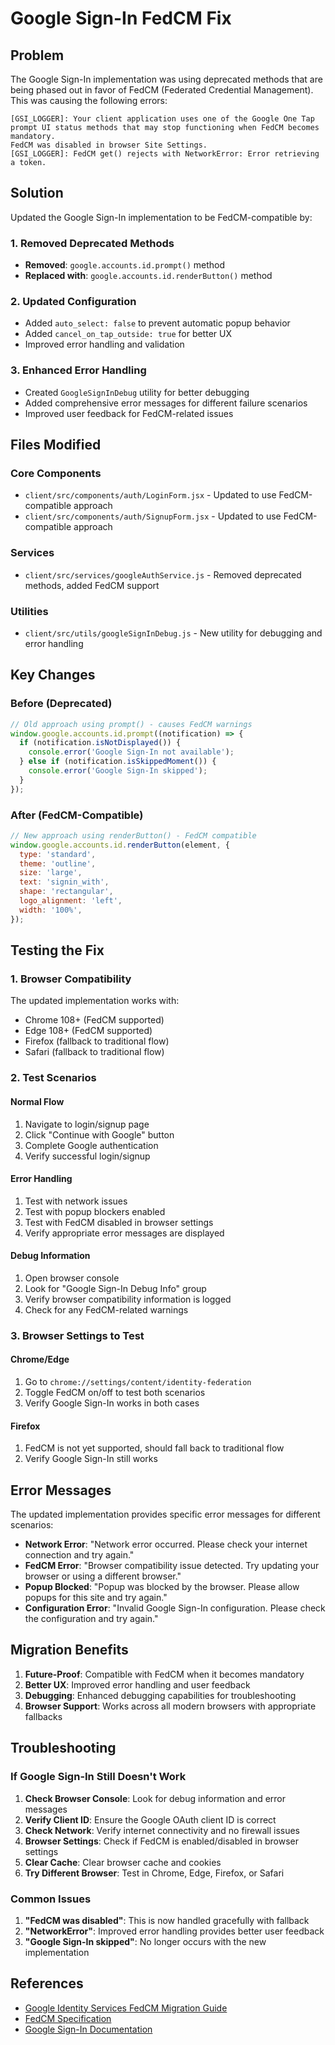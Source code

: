 # Google Sign-In FedCM Fix

## Problem
The Google Sign-In implementation was using deprecated methods that are being phased out in favor of FedCM (Federated Credential Management). This was causing the following errors:

```
[GSI_LOGGER]: Your client application uses one of the Google One Tap prompt UI status methods that may stop functioning when FedCM becomes mandatory.
FedCM was disabled in browser Site Settings.
[GSI_LOGGER]: FedCM get() rejects with NetworkError: Error retrieving a token.
```

## Solution
Updated the Google Sign-In implementation to be FedCM-compatible by:

### 1. Removed Deprecated Methods
- **Removed**: `google.accounts.id.prompt()` method
- **Replaced with**: `google.accounts.id.renderButton()` method

### 2. Updated Configuration
- Added `auto_select: false` to prevent automatic popup behavior
- Added `cancel_on_tap_outside: true` for better UX
- Improved error handling and validation

### 3. Enhanced Error Handling
- Created `GoogleSignInDebug` utility for better debugging
- Added comprehensive error messages for different failure scenarios
- Improved user feedback for FedCM-related issues

## Files Modified

### Core Components
- `client/src/components/auth/LoginForm.jsx` - Updated to use FedCM-compatible approach
- `client/src/components/auth/SignupForm.jsx` - Updated to use FedCM-compatible approach

### Services
- `client/src/services/googleAuthService.js` - Removed deprecated methods, added FedCM support

### Utilities
- `client/src/utils/googleSignInDebug.js` - New utility for debugging and error handling

## Key Changes

### Before (Deprecated)
```javascript
// Old approach using prompt() - causes FedCM warnings
window.google.accounts.id.prompt((notification) => {
  if (notification.isNotDisplayed()) {
    console.error('Google Sign-In not available');
  } else if (notification.isSkippedMoment()) {
    console.error('Google Sign-In skipped');
  }
});
```

### After (FedCM-Compatible)
```javascript
// New approach using renderButton() - FedCM compatible
window.google.accounts.id.renderButton(element, {
  type: 'standard',
  theme: 'outline',
  size: 'large',
  text: 'signin_with',
  shape: 'rectangular',
  logo_alignment: 'left',
  width: '100%',
});
```

## Testing the Fix

### 1. Browser Compatibility
The updated implementation works with:
- Chrome 108+ (FedCM supported)
- Edge 108+ (FedCM supported)
- Firefox (fallback to traditional flow)
- Safari (fallback to traditional flow)

### 2. Test Scenarios

#### Normal Flow
1. Navigate to login/signup page
2. Click "Continue with Google" button
3. Complete Google authentication
4. Verify successful login/signup

#### Error Handling
1. Test with network issues
2. Test with popup blockers enabled
3. Test with FedCM disabled in browser settings
4. Verify appropriate error messages are displayed

#### Debug Information
1. Open browser console
2. Look for "Google Sign-In Debug Info" group
3. Verify browser compatibility information is logged
4. Check for any FedCM-related warnings

### 3. Browser Settings to Test

#### Chrome/Edge
1. Go to `chrome://settings/content/identity-federation`
2. Toggle FedCM on/off to test both scenarios
3. Verify Google Sign-In works in both cases

#### Firefox
1. FedCM is not yet supported, should fall back to traditional flow
2. Verify Google Sign-In still works

## Error Messages

The updated implementation provides specific error messages for different scenarios:

- **Network Error**: "Network error occurred. Please check your internet connection and try again."
- **FedCM Error**: "Browser compatibility issue detected. Try updating your browser or using a different browser."
- **Popup Blocked**: "Popup was blocked by the browser. Please allow popups for this site and try again."
- **Configuration Error**: "Invalid Google Sign-In configuration. Please check the configuration and try again."

## Migration Benefits

1. **Future-Proof**: Compatible with FedCM when it becomes mandatory
2. **Better UX**: Improved error handling and user feedback
3. **Debugging**: Enhanced debugging capabilities for troubleshooting
4. **Browser Support**: Works across all modern browsers with appropriate fallbacks

## Troubleshooting

### If Google Sign-In Still Doesn't Work

1. **Check Browser Console**: Look for debug information and error messages
2. **Verify Client ID**: Ensure the Google OAuth client ID is correct
3. **Check Network**: Verify internet connectivity and no firewall issues
4. **Browser Settings**: Check if FedCM is enabled/disabled in browser settings
5. **Clear Cache**: Clear browser cache and cookies
6. **Try Different Browser**: Test in Chrome, Edge, Firefox, or Safari

### Common Issues

1. **"FedCM was disabled"**: This is now handled gracefully with fallback
2. **"NetworkError"**: Improved error handling provides better user feedback
3. **"Google Sign-In skipped"**: No longer occurs with the new implementation

## References

- [Google Identity Services FedCM Migration Guide](https://developers.google.com/identity/gsi/web/guides/fedcm-migration)
- [FedCM Specification](https://fedidcg.github.io/FedCM/)
- [Google Sign-In Documentation](https://developers.google.com/identity/gsi/web) 